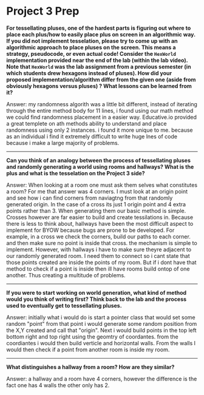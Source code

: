 # Project 3 Prep

**For tessellating pluses, one of the hardest parts is figuring out where to place each plus/how to easily place plus on screen in an algorithmic way.
If you did not implement tesselation, please try to come up with an algorithmic approach to place pluses on the screen. This means a strategy, pseudocode, or even actual code! 
Consider the `HexWorld` implementation provided near the end of the lab (within the lab video). Note that `HexWorld` was the lab assignment from a previous semester (in which students drew hexagons instead of pluses). 
How did your proposed implementation/algorithm differ from the given one (aside from obviously hexagons versus pluses) ? What lessons can be learned from it?**

Answer: my randomness algorith was a little bit different, instead of iterating through the entire method body for 11 lines, i found using our math method we could find randomness placement in a easier way. Educative.io provided a great templete on ath methods ability to understand and place randomness using only 2 instances. i found it more unique to me. because as an individual i find it extremely difficult to write huge lnes of code because i make a large majority of problems. 

-----

**Can you think of an analogy between the process of tessellating pluses and randomly generating a world using rooms and hallways?
What is the plus and what is the tesselation on the Project 3 side?**

Answer: When looking at a room one must ask them selves what constitutes a room? For me that answer was 4 corners. I must look at an origin point and see how i can find corners from naviagtng from that randomly generated origin. In the case of a cross its just 1 origin point and 4 extra points rather than 3. When generating them our basic method is simple. Crosses however are far easier to build and create tessilations in. Because there is less to think about, hallways have been the most difficult aspect to implement for BYOW because bugs are prone to be developed. For example, in a cross we check the corners, build our paths to each corner. and then make sure no point is inside that cross. the mechanism is simple to implement. However, with hallways i have to make sure theyre adjacent to our randomly generated room. I need them to connect so i cant state that those points created are inside the points of my room. But if i dont have that method to check if a point is inside then ill have rooms build ontop of one another. Thus creating a multitude of problems. 

-----
**If you were to start working on world generation, what kind of method would you think of writing first? 
Think back to the lab and the process used to eventually get to tessellating pluses.**

Answer: initially what i would do is start a pointer class that would set some random "point" from that point i would generate some random position from the X,Y created and call that "origin". Next i would build points in the top left bottom right and top right using the geomtry of coordantes. from the coordiantes i would then build verticle and horizontal walls. From the walls I would then check if a point from another room is inside my room. 

-----
**What distinguishes a hallway from a room? How are they similar?**

Answer: a hallway and a room have 4 corners, however the difference is the fact one has 4 walls the other only has 2. 
